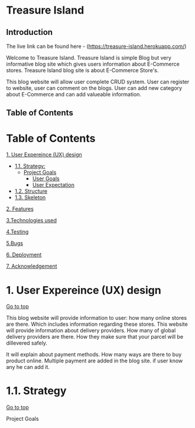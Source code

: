 # Treasure Island
## Introduction

The live link can be found here - (https://treasure-island.herokuapp.com/)

Welcome to Treasure Island. Treasure Island is simple Blog but very informative blog site which gives users information about E-Commerce stores. Treasure Island blog site is about E-Commerce Store's. 

 This blog website will allow user complete CRUD system. User can register to website, user can comment on the blogs. User can add new category about E-Commerce and can add valueable information.

## Table of Contents

# Table of Contents
 [1. User Expereince (UX) design](#ux)
  - [1.1. Strategy:](#strategy)
    - [Project Goals](#project-goals)
        - [User Goals](#user-goals)
        - [User Expectation](#user-expectation)
  - [1.2. Structure](#structure)
  - [1.3. Skeleton](#skeleton)

 [2. Features](#features)

 [3.Technologies used](#technologies-used)

 [4.Testing](#testing)

 [5.Bugs](#bugs)

 [6. Deployment](#deployment)

 [7. Acknowledgement](#acknowledgement)

  <a name="ux"></a>
 # 1. User Expereince (UX) design
  [Go to top](#table-of-contents)

  This blog website will provide information to user: how many online stores are there. Which includes information regarding these stores. This website will provide information about delivery providers. How many of global delivery providers are there. How they make sure that your parcel will be dillevered safely. 
  
  It will explain about payment methods. How many ways are there to buy product online. Multiple payment are added in the blog site. if user know any he can add it.

  <a name="strategy"></a>
 # 1.1. Strategy
  [Go to top](#table-of-contents)

  <a name="project-goals"></a>
   Project Goals